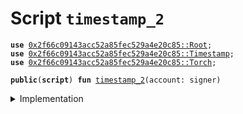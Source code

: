 
<a name="timestamp_2"></a>

# Script `timestamp_2`





<pre><code><b>use</b> <a href="Root.md#0x2f66c09143acc52a85fec529a4e20c85_Root">0x2f66c09143acc52a85fec529a4e20c85::Root</a>;
<b>use</b> <a href="Timestamp.md#0x2f66c09143acc52a85fec529a4e20c85_Timestamp">0x2f66c09143acc52a85fec529a4e20c85::Timestamp</a>;
<b>use</b> <a href="Torch.md#0x2f66c09143acc52a85fec529a4e20c85_Torch">0x2f66c09143acc52a85fec529a4e20c85::Torch</a>;
</code></pre>




<pre><code><b>public</b>(<b>script</b>) <b>fun</b> <a href="timestamp.md#timestamp_2">timestamp_2</a>(account: signer)
</code></pre>



<details>
<summary>Implementation</summary>


<pre><code><b>fun</b> <a href="timestamp.md#timestamp_2">timestamp_2</a>(account: signer) {
    <b>let</b> t1 = <a href="Root.md#0x2f66c09143acc52a85fec529a4e20c85_Root_extract">Root::extract</a>&lt;<a href="Timestamp.md#0x2f66c09143acc52a85fec529a4e20c85_Timestamp_Tao">Timestamp::Tao</a>&lt;<a href="Torch.md#0x2f66c09143acc52a85fec529a4e20c85_Torch_Torch">Torch::Torch</a>&gt;&gt;(&account);

    <b>let</b> (_timestamp, _) = <a href="Timestamp.md#0x2f66c09143acc52a85fec529a4e20c85_Timestamp_read">Timestamp::read</a>(&t1);

    <a href="Root.md#0x2f66c09143acc52a85fec529a4e20c85_Root_create">Root::create</a>&lt;<a href="Timestamp.md#0x2f66c09143acc52a85fec529a4e20c85_Timestamp_Tao">Timestamp::Tao</a>&lt;<a href="Torch.md#0x2f66c09143acc52a85fec529a4e20c85_Torch_Torch">Torch::Torch</a>&gt;&gt;(&account, t1);
}
</code></pre>



</details>
